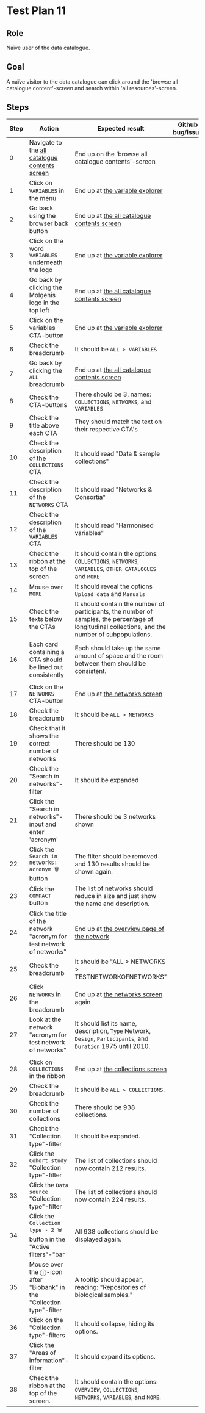 # Test Plan 11

## Role

Naïve user of the data catalogue.

## Goal

A naïve visitor to the data catalogue can click around the 'browse all catalogue content'-screen and search within 'all resources'-screen.

## Steps

| Step | Action | Expected result | Github bug/issue | Playwright test |
| ---- | ------ | --------------- | ---------------- | --------------- |
| 0 | Navigate to the [all catalogue contents screen](https://data-catalogue-acc.molgeniscloud.org/all) | End up on the 'browse all catalogue contents'-screen | | |
| 1 | Click on `VARIABLES` in the menu | End up at [the variable explorer](https://data-catalogue-acc.molgeniscloud.org/all/variables) | | |
| 2 | Go back using the browser back button | End up at [the all catalogue contents screen](https://data-catalogue-acc.molgeniscloud.org/all) | | |
| 3 | Click on the word `VARIABLES` underneath the logo | End up at [the variable explorer](https://data-catalogue-acc.molgeniscloud.org/all/variables) | | |
| 4 | Go back by clicking the Molgenis logo in the top left | End up at [the all catalogue contents screen](https://data-catalogue-acc.molgeniscloud.org/all) | | |
| 5 | Click on the variables CTA-button | End up at [the variable explorer](https://data-catalogue-acc.molgeniscloud.org/all/variables) | | |
| 6 | Check the breadcrumb | It should be `ALL > VARIABLES` | | |
| 7 | Go back by clicking the `ALL` breadcrumb | End up at [the all catalogue contents screen](https://data-catalogue-acc.molgeniscloud.org/all) | | |
| 8 | Check the CTA-buttons | There should be 3, names: `COLLECTIONS`, `NETWORKS`, and `VARIABLES` | | |
| 9 | Check the title above each CTA | They should match the text on their respective CTA's | | |
| 10 | Check the description of the `COLLECTIONS` CTA | It should read "Data & sample collections" | | |
| 11 | Check the description of the `NETWORKS` CTA | It should read "Networks & Consortia" | | |
| 12 | Check the description of the `VARIABLES` CTA | It should read "Harmonised variables" | | |
| 13 | Check the ribbon at the top of the screen | It should contain the options: `COLLECTIONS`, `NETWORKS`, `VARIABLES`, `OTHER CATALOGUES` and `MORE` | | |
| 14 | Mouse over `MORE` | It should reveal the options `Upload data` and `Manuals` | | |
| 15 | Check the texts below the CTAs | It should contain the number of participants, the number of samples, the percentage of longitudinal collections, and the number of subpopulations. | | |
| 16 | Each card containing a CTA should be lined out consistently | Each should take up the same amount of space and the room between them should be consistent. | | |
| | | | | |
| 17 | Click on the `NETWORKS` CTA-button | End up at [the networks screen](https://data-catalogue-acc.molgeniscloud.org/all/networks) | | |
| 18 | Check the breadcrumb | It should be `ALL > NETWORKS` | | |
| 19 | Check that it shows the correct number of networks | There should be 130 | | |
| 20 | Check the "Search in networks"-filter | It should be expanded | | |
| 21 | Click the "Search in networks"-input and enter 'acronym' | There should be 3 networks shown | | |
| 22 | Click the `Search in networks: acronym 🗑️` button | The filter should be removed and 130 results should be shown again. | | |
| 23 | Click the `COMPACT` button | The list of networks should reduce in size and just show the name and description. | | |
| 24 | Click the title of the network "acronym for test network of networks" | End up at [the overview page of the network](https://data-catalogue-acc.molgeniscloud.org/all/networks/testNetworkofNetworks) | | |
| 25 | Check the breadcrumb | It should be "ALL > NETWORKS > TESTNETWORKOFNETWORKS" | | |
| 26 | Click `NETWORKS` in the breadcrumb | End up at [the networks screen](https://data-catalogue-acc.molgeniscloud.org/all/networks) again | | |
| 27 | Look at the network "acronym for test network of networks" | It should list its name, description, `Type` Network, `Design`, `Participants`, and `Duration` 1975 until 2010. | | |
| | | | | |
| 28 | Click on `COLLECTIONS` in the ribbon | End up at [the collections screen](https://data-catalogue-acc.molgeniscloud.org/all/collections) | | |
| 29 | Check the breadcrumb | It should be `ALL > COLLECTIONS`. | | |
| 30 | Check the number of collections | There should be 938 collections. | | |
| 31 | Check the "Collection type"-filter | It should be expanded. | | |
| 32 | Click the `Cohort study` "Collection type"-filter | The list of collections should now contain 212 results. | | |
| 33 | Click the `Data source` "Collection type"-filter | The list of collections should now contain 224 results. | | |
| 34 | Click the `Collection type - 2 🗑️` button in the "Active filters"-"bar | All 938 collections should be displayed again. | | |
| 35 | Mouse over the ⓘ-icon after "Biobank" in the "Collection type"-filter | A tooltip should appear, reading: "Repositories of biological samples." | | |
| 36 | Click on the "Collection type"-filters | It should collapse, hiding its options. | | |
| 37 | Click the "Areas of information"-filter | It should expand its options. | | |
| 38 | Check the ribbon at the top of the screen. | It should contain the options: `OVERVIEW`, `COLLECTIONS`, `NETWORKS`, `VARIABLES`, and `MORE`. | | |
